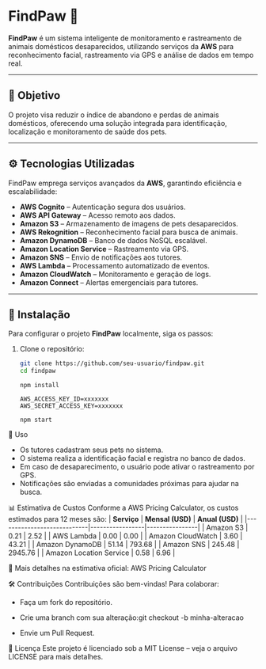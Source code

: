 # FindPaw 🐾

**FindPaw** é um sistema inteligente de monitoramento e rastreamento de animais domésticos desaparecidos, utilizando serviços da **AWS** para reconhecimento facial, rastreamento via GPS e análise de dados em tempo real.

---

## 📌 **Objetivo**
O projeto visa reduzir o índice de abandono e perdas de animais domésticos, oferecendo uma solução integrada para identificação, localização e monitoramento de saúde dos pets.

---

## ⚙️ **Tecnologias Utilizadas**
FindPaw emprega serviços avançados da **AWS**, garantindo eficiência e escalabilidade:

- **AWS Cognito** – Autenticação segura dos usuários.
- **AWS API Gateway** – Acesso remoto aos dados.
- **Amazon S3** – Armazenamento de imagens de pets desaparecidos.
- **AWS Rekognition** – Reconhecimento facial para busca de animais.
- **Amazon DynamoDB** – Banco de dados NoSQL escalável.
- **Amazon Location Service** – Rastreamento via GPS.
- **Amazon SNS** – Envio de notificações aos tutores.
- **AWS Lambda** – Processamento automatizado de eventos.
- **Amazon CloudWatch** – Monitoramento e geração de logs.
- **Amazon Connect** – Alertas emergenciais para tutores.

---

## 🚀 **Instalação**
Para configurar o projeto **FindPaw** localmente, siga os passos:

1. Clone o repositório:
   ```sh
   git clone https://github.com/seu-usuario/findpaw.git
   cd findpaw
   ```
   ```
   npm install
   ```
   ```
   AWS_ACCESS_KEY_ID=xxxxxxx
   AWS_SECRET_ACCESS_KEY=xxxxxxx
   ```

   ```
   npm start
   ```
📌 Uso
- Os tutores cadastram seus pets no sistema.
- O sistema realiza a identificação facial e registra no banco de dados.
- Em caso de desaparecimento, o usuário pode ativar o rastreamento por GPS.
- Notificações são enviadas a comunidades próximas para ajudar na busca.

📊 Estimativa de Custos
Conforme a AWS Pricing Calculator, os custos estimados para 12 meses são:
| **Serviço**                | **Mensal (USD)** | **Anual (USD)** |
|----------------------------|-----------------|----------------|
| Amazon S3                 | 0.21            | 2.52           |
| AWS Lambda                | 0.00            | 0.00           |
| Amazon CloudWatch         | 3.60            | 43.21          |
| Amazon DynamoDB           | 51.14           | 793.68         |
| Amazon SNS                | 245.48          | 2945.76        |
| Amazon Location Service   | 0.58            | 6.96           |


🔗 Mais detalhes na estimativa oficial: AWS Pricing Calculator

🛠 Contribuições
Contribuições são bem-vindas! Para colaborar:
- Faça um fork do repositório.
- Crie uma branch com sua alteração:git checkout -b minha-alteracao

- Envie um Pull Request.


📄 Licença
Este projeto é licenciado sob a MIT License – veja o arquivo LICENSE para mais detalhes.


